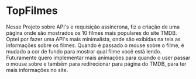 # TopFilmes
Nesse Projeto sobre API's e requisição assíncrona, fiz a criação de uma página onde são mostrados os 10 filmes mais populares do site TMDB. Optei por fazer uma API's mais minimalista, onde são exibidas na tela as informações sobre os filmes. Quando é passado o mouse sobre o filme, é mudado a cor de fundo para mostrar qual filme você está lendo.
Futuramente quero implementar mais animações para quando o user passar o mouse sobre e também para redirecionar para página do TMDB, para ter mais informações no site.
